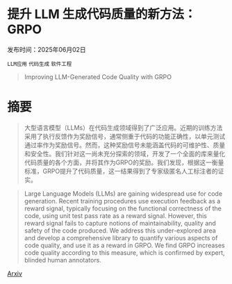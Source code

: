 # 提升 LLM 生成代码质量的新方法：GRPO

发布时间：2025年06月02日

`LLM应用` `代码生成` `软件工程`

> Improving LLM-Generated Code Quality with GRPO

# 摘要

> 大型语言模型（LLMs）在代码生成领域得到了广泛应用。近期的训练方法采用了执行反馈作为奖励信号，通常侧重于代码的功能正确性，以单元测试通过率作为奖励信号。然而，这种奖励信号未能涵盖代码的可维护性、质量和安全性。我们针对这一尚未充分探索的领域，开发了一个全面的库来量化代码质量的各个方面，并将其作为GRPO的奖励。我们发现，根据这一衡量标准，GRPO提升了代码质量，这一结果得到了专家级匿名人工标注者的证实。

> Large Language Models (LLMs) are gaining widespread use for code generation. Recent training procedures use execution feedback as a reward signal, typically focusing on the functional correctness of the code, using unit test pass rate as a reward signal. However, this reward signal fails to capture notions of maintainability, quality and safety of the code produced. We address this under-explored area and develop a comprehensive library to quantify various aspects of code quality, and use it as a reward in GRPO. We find GRPO increases code quality according to this measure, which is confirmed by expert, blinded human annotators.

[Arxiv](https://arxiv.org/abs/2506.02211)